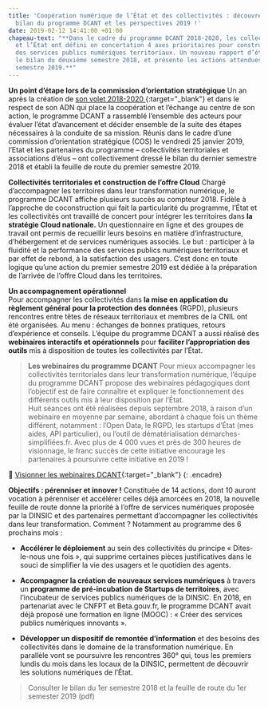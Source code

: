 ```yaml
---
title: 'Coopération numérique de l’État et des collectivités : découvrez le dernier
  bilan du programme DCANT et les perspectives 2019 !'
date: 2019-02-12 14:41:00 +01:00
chapeau-text: "**Dans le cadre du programme DCANT 2018-2020, les collectivités territoriales
  et l’État ont défini en concertation 4 axes prioritaires pour construire ensemble
  des services publics numériques territoriaux. Un nouveau rapport d’étape dresse
  le bilan du deuxième semestre 2018, et présente les actions attendues pour le premier
  semestre 2019.**"
---
```


**Un point d’étape lors de la commission d’orientation stratégique**
Un an après la création de [son volet 2018-2020 ](https://www.numerique.gouv.fr/actualites/quand-etat-et-collectivites-territoriales-transforment-ensemble-le-service-public-decouvrez-le-programme-dcant-2018-2020/){:target="_blank"} et dans le respect de son ADN qui place la coopération et l’échange au centre de son action, le programme DCANT a rassemblé l’ensemble des acteurs pour évaluer l’état d’avancement et décider ensemble de la suite des étapes nécessaires à la conduite de sa mission. Réunis dans le cadre d’une commission d’orientation stratégique (COS) le vendredi 25 janvier 2019, l’Etat et les partenaires du programme – collectivités territoriales et associations d’élus – ont collectivement dressé le bilan du dernier semestre 2018 et établi la feuille de route du premier semestre 2019. 

**Collectivités territoriales et construction de l’offre Cloud**
Chargé d’accompagner les territoires dans leur transformation numérique, le programme DCANT affiche plusieurs succès au compteur 2018.
Fidèle à l’approche de coconstruction qui fait la particularité du programme, l’État et les collectivités ont travaillé de concert pour intégrer les territoires dans **la stratégie Cloud nationale.** Un questionnaire en ligne et des groupes de travail ont permis de recueillir leurs besoins en matière d’infrastructure, d’hébergement et de services numériques associés. Le but : participer à la fluidité et la performance des services publics numériques territoriaux et par effet de rebond, à la satisfaction des usagers. C’est donc en toute logique qu’une action du premier semestre 2019 est dédiée à la préparation de l’arrivée de l’offre Cloud dans les territoires.

**Un accompagnement opérationnel**  
Pour accompagner les collectivités dans **la mise en application du règlement général pour la protection des données** (RGPD), plusieurs rencontres entre têtes de réseaux territoriaux et membres de la CNIL ont été organisées. Au menu : échanges de bonnes pratiques, retours d’expérience et conseils. 
L’équipe du programme DCANT a aussi réalisé des **webinaires interactifs et opérationnels** pour **faciliter l’appropriation des outils** mis à disposition de toutes les collectivités par l’État. 


>**Les webinaires du programme DCANT**
Pour mieux accompagner les collectivités territoriales dans leur transformation numérique, l’équipe du programme DCANT propose des webinaires pédagogiques dont l’objectif est de faire connaître et expliquer le fonctionnement des différents outils mis à leur disposition par l’État.         
Huit séances ont été réalisées depuis septembre 2018, à raison d’un webinaire en moyenne par semaine, abordant à chaque fois un thème différent, notamment : l’Open Data, le RGPD, les startups d’État (mes aides, API particulier), ou l’outil de dématérialisation démarches-simplifiées.fr. Avec plus de 4 000 vues et près de 300 heures de visionnage, le franc succès de cette initiative encourage les partenaires à poursuivre cette initiative en 2019 !

	[Visionner les webinaires DCANT](https://www.dailymotion.com/playlist/x5s9yi){:target="_blank"} 
{: .encadre}

**Objectifs : pérenniser et innover !**
Constituée de 14 actions, dont 10 auront vocation à pérenniser et accélérer celles déjà amorcées en 2018, la nouvelle feuille de route donne la priorité à l’offre de services numériques proposée par la DINSIC et des partenaires permettant d’accompagner les collectivités dans leur transformation. Comment ? Notamment au programme des 6 prochains mois : 
* **Accélérer le déploiement** au sein des collectivités du principe « Dites-le-nous une fois », qui supprime certaines pièces justificatives dans le souci de simplifier la vie des usagers et le quotidien des agents. 
* **Accompagner la création de nouveaux services numériques** à travers un **programme de pré-incubation de Startups de territoires**, avec l’incubateur de services publics numériques de la DINSIC. En 2018, en partenariat avec le CNFPT et Beta.gouv.fr, le programme DCANT avait déjà proposé une formation en ligne (MOOC) : « Créer des services publics numériques innovants ». 

* **Développer un dispositif de remontée d’information** et des besoins des collectivités dans le domaine de la transformation numérique. En parallèle vont se poursuivre les rencontres 360° qui, tous les premiers lundis du mois dans les locaux de la DINSIC, permettent de découvrir les solutions numériques de l’État.


> Consulter le bilan du 1er semestre 2018 et la feuille de route du 1er semester 2019 (pdf)

